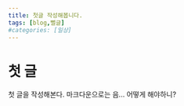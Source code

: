 ```yaml
---
title: 첫글 작성해봅니다.
tags: [blog,뻘글]
#categories: [일상]
---
```

# 첫 글
첫 글을 작성해본다.
마크다운으로는 음... 어떻게 해야하니?

